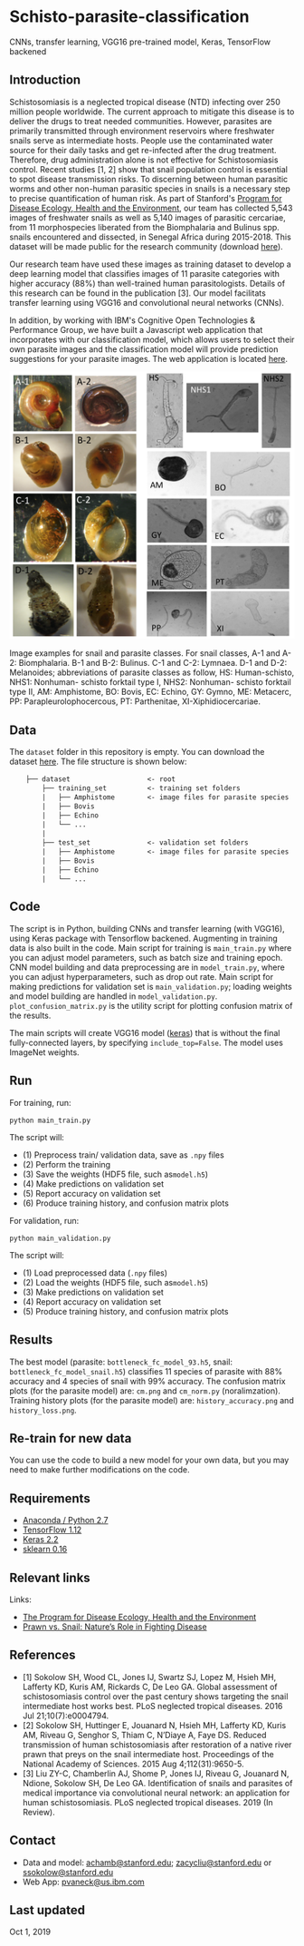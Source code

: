# Schisto-parasite-classification
CNNs, transfer learning, VGG16 pre-trained model, Keras, TensorFlow backened

## Introduction
Schistosomiasis is a neglected tropical disease (NTD) infecting over 250 million people worldwide. The current approach to mitigate this disease is to deliver the drugs to treat needed communities. However, parasites are primarily transmitted through environment reservoirs where freshwater snails serve as intermediate hosts. People use the contaminated water source for their daily tasks and get re-infected after the drug treatment. Therefore, drug administration alone is not effective for Schistosomiasis control. Recent studies [1, 2] show that snail population control is essential to spot disease transmission risks. To discerning between human parasitic worms and other non-human parasitic species in snails is a necessary step to precise quantification of human risk. As part of Stanford's [Program for Disease Ecology, Health and the Environment](https://ecohealthsolutions.stanford.edu/), our team has collected 5,543 images of freshwater snails as well as 5,140 images of parasitic cercariae, from 11 morphospecies liberated from the Biomphalaria and Bulinus spp. snails encountered and dissected, in Senegal Africa during 2015-2018. This dataset will be made public for the research community (download [here](https://drive.google.com/drive/folders/1cJ_KfwMnq0uZJ9GuD7zEfZgBfdV9AJWD?usp=sharing)).

Our research team have used these images as training dataset to develop a deep learning model that classifies images of 11 parasite categories with higher accuracy (88%) than well-trained human parasitologists. Details of this research can be found in the publication [3]. Our model facilitats transfer learning using VGG16 and convolutional neural networks (CNNs).

In addition, by working with IBM's Cognitive Open Technologies & Performance Group, we have built a Javascript web application that incorporates with our classification model, which allows users to select their own parasite images and the classification model will provide prediction suggestions for your parasite images. The web application is located [here](https://schisto-classify.mybluemix.net).

![image_samples_2.png](image_samples_2.png)

Image examples for snail and parasite classes. For snail classes, A-1 and A-2: Biomphalaria. B-1 and B-2: Bulinus. C-1 and C-2: Lymnaea. D-1 and D-2: Melanoides; abbreviations of parasite classes as follow, HS: Human-schisto, NHS1: Nonhuman- schisto forktail type I, NHS2: Nonhuman- schisto forktail type II, AM: Amphistome, BO: Bovis, EC: Echino, GY: Gymno, ME: Metacerc, PP: Parapleurolophocercous, PT: Parthenitae, XI-Xiphidiocercariae.

## Data
The `dataset` folder in this repository is empty. You can download the dataset [here](https://drive.google.com/drive/folders/1cJ_KfwMnq0uZJ9GuD7zEfZgBfdV9AJWD?usp=sharing). The file structure is shown below:

```
    ├── dataset                   <- root
        ├── training_set          <- training set folders
        |   ├── Amphistome        <- image files for parasite species
        |   ├── Bovis           
        |   ├── Echino
        |   └── ...
        |
        ├── test_set              <- validation set folders
        |   ├── Amphistome        <- image files for parasite species
        |   ├── Bovis           
        |   ├── Echino
        |   └── ...
```  

## Code
The script is in Python, building CNNs and transfer learning (with VGG16), using Keras package with Tensorflow backened. Augmenting in training data is also built in the code. Main script for training is `main_train.py` where you can adjust model parameters, such as batch size and training epoch. CNN model building and data preprocessing are in `model_train.py`, where you can adjust hyperparameters, such as drop out rate. Main script for making predictions for validation set is `main_validation.py`; loading weights and model building are handled in `model_validation.py`. `plot_confusion_matrix.py` is the utility script for plotting confusion matrix of the results.

The main scripts will create VGG16 model ([keras](https://keras.io/applications/#vgg16)) that is without the final fully-connected layers, by specifying `include_top=False`. The model uses ImageNet weights.

## Run
For training, run:
```
python main_train.py
```
The script will:
- (1) Preprocess train/ validation data, save as `.npy` files
- (2) Perform the training
- (3) Save the weights (HDF5 file, such as`model.h5`)
- (4) Make predictions on validation set
- (5) Report accuracy on validation set
- (6) Produce training history, and confusion matrix plots

For validation, run:
```
python main_validation.py
```
The script will:
- (1) Load preprocessed data (`.npy` files)
- (2) Load the weights (HDF5 file, such as`model.h5`)
- (3) Make predictions on validation set
- (4) Report accuracy on validation set
- (5) Produce training history, and confusion matrix plots

## Results
The best model (parasite: `bottleneck_fc_model_93.h5`, snail: `bottleneck_fc_model_snail.h5`) classifies 11 species of parasite with 88% accuracy and 4 species of snail with 99% accuracy. The confusion matrix plots (for the parasite model) are: `cm.png` and `cm_norm.py` (noralimzation). Training history plots (for the parasite model) are: `history_accuracy.png` and `history_loss.png`.

## Re-train for new data
You can use the code to build a new model for your own data, but you may need to make further modifications on the code.

## Requirements
- [Anaconda / Python 2.7](https://www.continuum.io/downloads)
- [TensorFlow 1.12](https://www.tensorflow.org/)
- [Keras 2.2](https://keras.io/)
- [sklearn 0.16](https://scikit-learn.org/stable/)

## Relevant links
Links:
- [The Program for Disease Ecology, Health and the Environment](http://www.theupstreamalliance.org/)
- [Prawn vs. Snail: Nature’s Role in Fighting Disease](https://woods.stanford.edu/news-events/news/prawn-vs-snail-natures-role-fighting-disease)

## References
- [1] Sokolow SH, Wood CL, Jones IJ, Swartz SJ, Lopez M, Hsieh MH, Lafferty KD, Kuris AM, Rickards C, De Leo GA. Global assessment of schistosomiasis control over the past century shows targeting the snail intermediate host works best. PLoS neglected tropical diseases. 2016 Jul 21;10(7):e0004794.
- [2] Sokolow SH, Huttinger E, Jouanard N, Hsieh MH, Lafferty KD, Kuris AM, Riveau G, Senghor S, Thiam C, N’Diaye A, Faye DS. Reduced transmission of human schistosomiasis after restoration of a native river prawn that preys on the snail intermediate host. Proceedings of the National Academy of Sciences. 2015 Aug 4;112(31):9650-5.
- [3] Liu ZY-C, Chamberlin AJ, Shome P, Jones IJ, Riveau G, Jouanard N, Ndione, Sokolow SH, De Leo GA. Identification of snails and parasites of medical importance via convolutional neural network: an application for human schistosomiasis. PLoS neglected tropical diseases. 2019 (In Review).

## Contact
- Data and model: achamb@stanford.edu; zacycliu@stanford.edu or ssokolow@stanford.edu
- Web App: pvaneck@us.ibm.com

## Last updated
Oct 1, 2019
